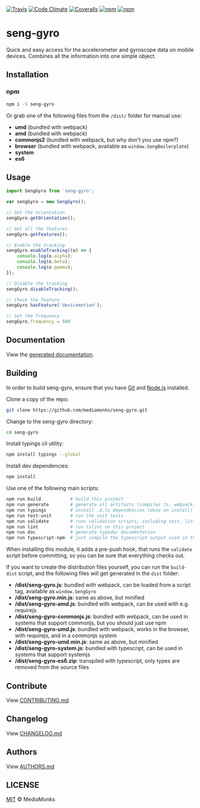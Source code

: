 [![Travis](https://img.shields.io/travis/mediamonks/seng-gyro.svg?maxAge=2592000)](https://travis-ci.org/mediamonks/seng-gyro)
[![Code Climate](https://img.shields.io/codeclimate/github/mediamonks/seng-gyro.svg?maxAge=2592000)](https://codeclimate.com/github/mediamonks/seng-gyro)
[![Coveralls](https://img.shields.io/coveralls/mediamonks/seng-gyro.svg?maxAge=2592000)](https://coveralls.io/github/mediamonks/seng-gyro?branch=master)
[![npm](https://img.shields.io/npm/v/seng-gyro.svg?maxAge=2592000)](https://www.npmjs.com/package/seng-gyro)
[![npm](https://img.shields.io/npm/dm/seng-gyro.svg?maxAge=2592000)](https://www.npmjs.com/package/seng-gyro)

# seng-gyro

Quick and easy access for the accelerometer and gyroscope data on mobile devices. Combines all the information into one simple object.


## Installation

### npm

```sh
npm i -S seng-gyro
```

Or grab one of the following files from the `/dist/` folder for manual use:

- **umd** (bundled with webpack)
- **amd** (bundled with webpack)
- **commonjs2** (bundled with webpack, but why don't you use npm?)
- **browser** (bundled with webpack, available as `window.SengBoilerplate`)
- **system**
- **es6**

## Usage

```ts
import SengGyro from 'seng-gyro';

var sengGyro = new SengGyro();

// Get the orientation
sengGyro.getOrientation();

// Get all the features
sengGyro.getFeatures();

// Enable the tracking
sengGyro.enableTracking((o) => {
	console.log(o.alpha);
	console.log(o.beta);
	console.log(o.gamma);
});

// Disable the tracking
sengGyro.disableTracking();

// Check the feature
sengGyro.hasFeature('devicemotion');

// Set the frequency
sengGyro.frequency = 500
```


## Documentation

View the [generated documentation](https://rawgit.com/mediamonks/seng-gyro/master/doc/typedoc/index.html).


## Building

In order to build seng-gyro, ensure that you have [Git](http://git-scm.com/downloads)
and [Node.js](http://nodejs.org/) installed.

Clone a copy of the repo:
```sh
git clone https://github.com/mediamonks/seng-gyro.git
```

Change to the seng-gyro directory:
```sh
cd seng-gyro
```

Install typings cli utility:
```sh
npm install typings --global
```

Install dev dependencies:
```sh
npm install
```

Use one of the following main scripts:
```sh
npm run build   		# build this project
npm run generate   		# generate all artifacts (compiles ts, webpack, docs and coverage)
npm run typings			# install .d.ts dependencies (done on install)
npm run test-unit    	# run the unit tests
npm run validate		# runs validation scripts, including test, lint and coverage check
npm run lint			# run tslint on this project
npm run doc				# generate typedoc documentation
npm run typescript-npm	# just compile the typescript output used in the npm module
```

When installing this module, it adds a pre-push hook, that runs the `validate`
script before committing, so you can be sure that everything checks out.

If you want to create the distribution files yourself, you can run the
`build-dist` script, and the following files will get generated in the
`dist` folder:

- **/dist/seng-gyro.js**: bundled with webpack, can be loaded from
	a script tag, available as `window.SengGyro`
- **/dist/seng-gyro.min.js**: same as above, but minified
- **/dist/seng-gyro-amd.js**: bundled with webpack, can be used
	with e.g. requirejs
- **/dist/seng-gyro-commonjs.js**: bundled with webpack, can be
	used in systems that support commonjs, but you should just use npm
- **/dist/seng-gyro-umd.js**: bundled with webpack, works in the
	browser, with requirejs, and in a commonjs system
- **/dist/seng-gyro-umd.min.js**: same as above, but minified
- **/dist/seng-gyro-system.js**: bundled with typescript, can be
	used in systems	that support systemjs
- **/dist/seng-gyro-es6.zip**: transpiled with typescript, only
	types are removed from the source files

## Contribute

View [CONTRIBUTING.md](./CONTRIBUTING.md)


## Changelog

View [CHANGELOG.md](./CHANGELOG.md)


## Authors

View [AUTHORS.md](./AUTHORS.md)


## LICENSE

[MIT](./LICENSE) © MediaMonks


